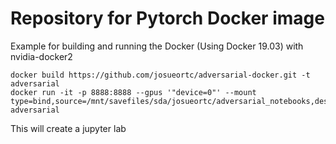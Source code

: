 # Repository for Pytorch Docker image

Example for building and running the Docker (Using Docker 19.03) with nvidia-docker2
```
docker build https://github.com/josueortc/adversarial-docker.git -t adversarial
docker run -it -p 8888:8888 --gpus '"device=0"' --mount type=bind,source=/mnt/savefiles/sda/josueortc/adversarial_notebooks,destination=/notebooks/local_notebooks adversarial
```

This will create a jupyter lab
